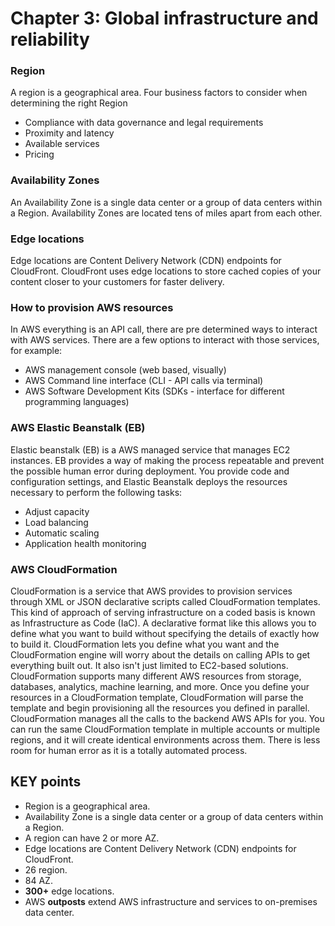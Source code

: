 # Chapter 3: Global infrastructure and reliability

### Region
A region is a geographical area. Four business factors to consider when determining the right Region 
  - Compliance with data governance and legal requirements
  - Proximity and latency
  - Available services
  - Pricing

### Availability Zones
An Availability Zone is a single data center or a group of data centers within a Region. Availability Zones are located tens of miles apart from each other.

### Edge locations
Edge locations are Content Delivery Network (CDN) endpoints for CloudFront. CloudFront uses edge locations to store cached copies of your content closer 
to your customers for faster delivery.

### How to provision AWS resources
In AWS everything is an API call, there are pre determined ways to interact with AWS services. 
There are a few options to interact with those services, for example:
  - AWS management console (web based, visually)
  - AWS Command line interface (CLI - API calls via terminal)
  - AWS Software Development Kits (SDKs - interface for different programming languages)

### AWS Elastic Beanstalk (EB)
Elastic beanstalk (EB) is a AWS managed service that manages EC2 instances. EB provides a way of making the process repeatable and prevent the possible human error 
during deployment. You provide code and configuration settings, and Elastic Beanstalk deploys the resources necessary to perform the following tasks:
  - Adjust capacity
  - Load balancing
  - Automatic scaling
  - Application health monitoring

### AWS CloudFormation
CloudFormation is a service that AWS provides to provision services through XML or JSON declarative scripts called CloudFormation templates. This kind of 
approach of serving infrastructure on a coded basis is known as Infrastructure as Code (IaC). A declarative format like this allows you to define what you want 
to build without specifying the details of exactly how to build it. CloudFormation lets you define what you want and the CloudFormation engine will worry about 
the details on calling APIs to get everything built out. It also isn't just limited to EC2-based solutions. CloudFormation supports many different AWS resources 
from storage, databases, analytics, machine learning, and more. Once you define your resources in a CloudFormation template, 
CloudFormation will parse the template and begin provisioning all the resources you defined in parallel. CloudFormation manages all the calls to the backend AWS 
APIs for you. You can run the same CloudFormation template in multiple accounts or multiple regions, and it will create identical environments across them. There 
is less room for human error as it is a totally automated process. 


## KEY points
  - Region is a geographical area.
  - Availability Zone is a single data center or a group of data centers within a Region.
  - A region can have 2 or more AZ.
  - Edge locations are Content Delivery Network (CDN) endpoints for CloudFront.
  - 26 region.
  - 84 AZ.
  - **300+** edge locations.
  - AWS **outposts** extend AWS infrastructure and services to on-premises data center.
